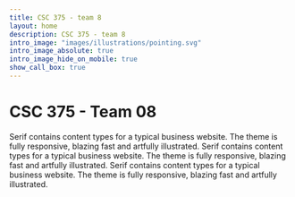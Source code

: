 ```yaml
---
title: CSC 375 - team 8
layout: home
description: CSC 375 - team 8
intro_image: "images/illustrations/pointing.svg"
intro_image_absolute: true
intro_image_hide_on_mobile: true
show_call_box: true
---
```


# CSC 375 - Team 08
Serif contains content types for a typical business website. The theme is fully responsive, blazing fast and artfully illustrated. Serif contains content types for a typical business website. The theme is fully responsive, blazing fast and artfully illustrated. Serif contains content types for a typical business website. The theme is fully responsive, blazing fast and artfully illustrated.